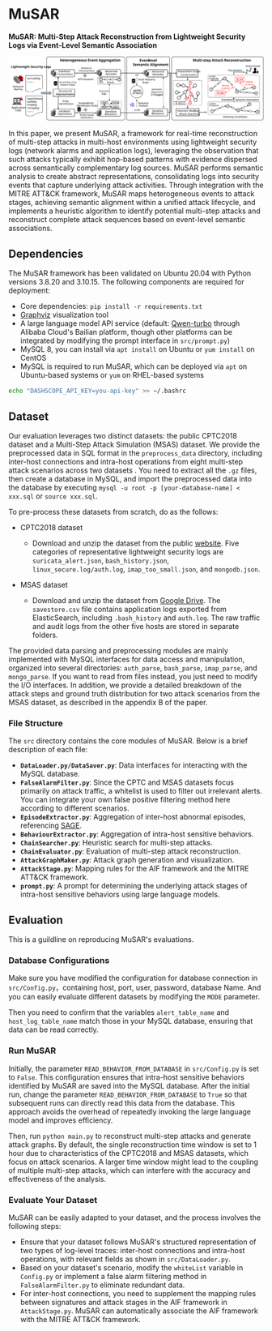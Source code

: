 # MuSAR

**MuSAR: Multi-Step Attack Reconstruction from Lightweight Security Logs via Event-Level Semantic Association**

![overview](imgs/overview.svg)

In this paper, we present MuSAR, a framework for real-time reconstruction of multi-step attacks in multi-host environments using lightweight security logs (network alarms and application logs), leveraging the observation that such attacks typically exhibit hop-based patterns with evidence dispersed across semantically complementary log sources. MuSAR performs semantic analysis to create abstract representations, consolidating logs into security events that capture underlying attack activities. Through integration with the MITRE ATT\&CK framework, MuSAR maps heterogeneous events to attack stages, achieving semantic alignment within a unified attack lifecycle, and implements a heuristic algorithm to identify potential multi-step attacks and reconstruct complete attack sequences based on event-level semantic associations.

## Dependencies

The MuSAR framework has been validated on Ubuntu 20.04 with Python versions 3.8.20 and 3.10.15. The following components are required for deployment:

- Core dependencies: `pip install -r requirements.txt`
- [Graphviz](https://graphviz.org/) visualization  tool
- A large language model API service (default: [Qwen-turbo](https://www.aliyun.com/product/bailian)  through Alibaba Cloud's Bailian platform, though other platforms can be integrated by modifying the prompt interface in `src/prompt.py`)
- MySQL 8, you can install via `apt install` on Ubuntu or `yum install` on CentOS
- MySQL is required to run MuSAR, which can be deployed via `apt` on Ubuntu-based systems or `yum` on RHEL-based systems

```sh
echo "DASHSCOPE_API_KEY=you-api-key" >> ~/.bashrc
```

## Dataset

Our evaluation leverages two distinct datasets: the public CPTC2018 dataset and a Multi-Step Attack Simulation (MSAS) dataset. We provide the preprocessed data in SQL format in the `preprocess_data` directory, including inter-host connections and intra-host operations from eight multi-step attack scenarios across two datasets . You need to extract all the `.gz` files, then create a database in MySQL, and import the preprocessed data into the database by executing `mysql -u root -p [your-database-name] < xxx.sql` or `source xxx.sql`.

To pre-process these datasets from scratch, do as the follows:

- CPTC2018 dataset
  - Download and unzip the dataset from the public [website](https://mirror.rit.edu/cptc/). Five categories of representative lightweight security logs are `suricata_alert.json`, `bash_history.json`, `linux_secure.log/auth.log`, `imap_too_small.json`, and `mongodb.json`.

- MSAS dataset
  - Download and unzip the dataset from [Google Drive](https://drive.google.com/file/d/1y3YEjbWCLlQYDDzUhNwZiWYkPDSPUYav/view?usp=sharing). The `savestore.csv` file contains application logs exported from ElasticSearch, including `.bash_history` and `auth.log`. The raw traffic and audit logs from the other five hosts are stored in separate folders.

The provided data parsing and preprocessing modules are mainly implemented with MySQL interfaces for data access and manipulation, organized into several directories: `auth_parse`, `bash_parse`, `imap_parse`, and `mongo_parse`. If you want to read from files instead, you just need to modify the I/O interfaces. In addition, we provide a detailed breakdown of the attack steps and ground truth distribution for two attack scenarios from the MSAS dataset, as described in the appendix B of the paper.

### File Structure

The `src` directory contains the core modules of MuSAR. Below is a brief description of each file:

- **`DataLoader.py/DataSaver.py`**: Data interfaces for interacting with the MySQL database.
- **`FalseAlarmFilter.py`**: Since the CPTC and MSAS datasets focus primarily on attack traffic, a whitelist is used to filter out irrelevant alerts. You can integrate your own false positive filtering method here according to different scenarios.
- **`EpisodeExtractor.py`**: Aggregation of inter-host abnormal episodes, referencing [SAGE](https://github.com/tudelft-cda-lab/SAGE).
- **`BehaviourExtractor.py`**: Aggregation of intra-host sensitive behaviors.
- **`ChainSearcher.py`**: Heuristic search for multi-step attacks.
- **`ChainEvaluator.py`**: Evaluation of multi-step attack reconstruction.
- **`AttackGraphMaker.py`**: Attack graph generation and visualization.
- **`AttackStage.py`**: Mapping rules for the AIF framework and the MITRE ATT&CK framework.
- **`prompt.py`**: A prompt for determining the underlying attack stages of intra-host sensitive behaviors using large language models.

## Evaluation

This is a guildline on reproducing MuSAR's evaluations. 

### Database Configurations

Make sure you have modified the configuration for database connection in `src/Config.py`，containing host, port, user, password, database Name. And you can easily evaluate different datasets by modifying the `MODE` parameter.

Then you need to confirm that the variables `alert_table_name` and `host_log_table_name` match those in your MySQL database, ensuring that data can be read correctly.

### Run MuSAR

Initially, the parameter `READ_BEHAVIOR_FROM_DATABASE` in `src/Config.py` is set to `False`. This configuration ensures that intra-host sensitive behaviors identified by MuSAR are saved into the MySQL database. After the initial run, change the parameter `READ_BEHAVIOR_FROM_DATABASE` to `True` so that subsequent runs can directly read this data from the database. This approach avoids the overhead of repeatedly invoking the large language model and improves efficiency.

Then, run `python main.py` to reconstruct multi-step attacks and generate attack graphs. By default, the single reconstruction time window is set to 1 hour due to characteristics of the CPTC2018 and MSAS datasets, which focus on attack scenarios. A larger time window might lead to the coupling of multiple multi-step attacks, which can interfere with the accuracy and effectiveness of the analysis.

### Evaluate Your Dataset

MuSAR can be easily adapted to your dataset, and the process involves the following steps:

- Ensure that your dataset follows MuSAR's structured representation of two types of log-level traces: inter-host connections and intra-host operations, with relevant fields as shown in `src/DataLoader.py`.
- Based on your dataset's scenario, modify the `whiteList` variable in `Config.py` or implement a false alarm filtering method in `FalseAlarmFilter.py` to eliminate redundant data.
- For inter-host connections, you need to supplement the mapping rules between signatures and attack stages in the AIF framework in `AttackStage.py`. MuSAR can automatically associate the AIF framework with the MITRE ATT&CK framework.